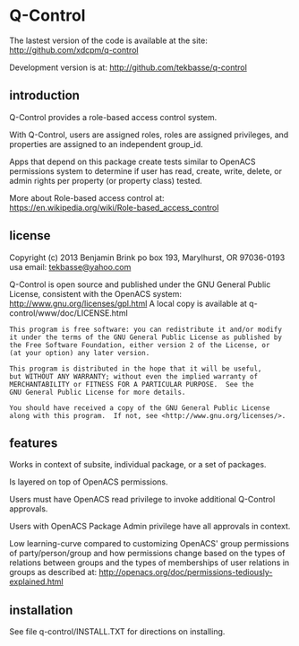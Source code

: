 Q-Control
=======

The lastest version of the code is available at the site:
 http://github.com/xdcpm/q-control

Development version is at:
 http://github.com/tekbasse/q-control

introduction
------------

Q-Control provides a role-based access control system.

With Q-Control, users are assigned roles, roles are 
assigned privileges, and properties are assigned to an 
independent group_id. 

Apps that depend on this package create tests similar 
to OpenACS permissions system to determine if user has 
read, create, write, delete, or admin rights per property 
(or property class) tested.

More about Role-based access control at: 
 https://en.wikipedia.org/wiki/Role-based_access_control

license
-------
Copyright (c) 2013 Benjamin Brink
po box 193, Marylhurst, OR 97036-0193 usa
email: tekbasse@yahoo.com

Q-Control is open source and published under the GNU General Public License, 
consistent with the OpenACS system: http://www.gnu.org/licenses/gpl.html
A local copy is available at q-control/www/doc/LICENSE.html

    This program is free software: you can redistribute it and/or modify
    it under the terms of the GNU General Public License as published by
    the Free Software Foundation, either version 2 of the License, or
    (at your option) any later version.

    This program is distributed in the hope that it will be useful,
    but WITHOUT ANY WARRANTY; without even the implied warranty of
    MERCHANTABILITY or FITNESS FOR A PARTICULAR PURPOSE.  See the
    GNU General Public License for more details.

    You should have received a copy of the GNU General Public License
    along with this program.  If not, see <http://www.gnu.org/licenses/>.

features
--------

Works in context of subsite, individual package, or a set of packages.

Is layered on top of OpenACS permissions.

Users must have OpenACS read privilege to invoke additional Q-Control approvals.

Users with OpenACS Package Admin privilege have all approvals in context.

Low learning-curve compared to customizing OpenACS' group permissions 
of party/person/group and how permissions change based on 
the types of relations between groups and the types of memberships of user 
relations in groups as described at: 
 http://openacs.org/doc/permissions-tediously-explained.html

installation
------------
See file q-control/INSTALL.TXT for directions on installing.
